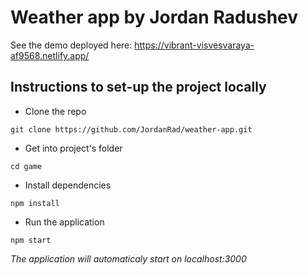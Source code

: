 Weather app by Jordan Radushev 
===================
See the demo deployed here: https://vibrant-visvesvaraya-af9568.netlify.app/
## Instructions to set-up the project locally

* Clone the repo 
```
git clone https://github.com/JordanRad/weather-app.git
```
* Get into project's folder 
```
cd game
```
* Install dependencies 
```
npm install
```

* Run the application 
```
npm start
```
*The application will automaticaly start on localhost:3000*
